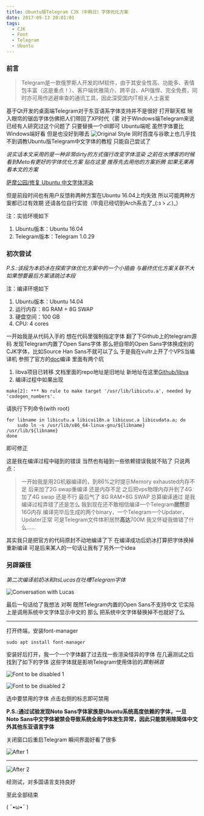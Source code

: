 ```yaml
---
title: Ubuntu版Telegram CJK（中韩日）字体优化方案
date: 2017-05-13 20:01:01
tags:
  - CJK
  - Font
  - Telegram
  - Ubuntu
---
```


### 前言
> Telegram是一款俄罗斯人开发的IM软件，由于其安全性高、功能多、表情包丰富（这是重点！）、客户端优雅简介、跨平台、API强悍、完全免费，同时亦可用作逃避审查的通讯工具，因此深受国内IT相关人士喜爱

基于Qt开发的桌面端Telegram对于东亚语系字体支持并不是很好
打开聊天框
映入眼帘的锯齿字体仿佛把人们带回了XP时代（雾
对于Windows端Telegram来说 已经有人研究过这个问题了 只要替换一个dll即可
Ubuntu端呢 虽然字体要比Windows端好看 但是也没好到哪去
![Original Style](https://milkice.me/wp-content/uploads/2017/05/ubuntu-telegram-cjk-font-1.png)
同时百度与谷歌上也几乎找不到调教Ubuntu版Telegram中文字体的教程 只能自己尝试了

*说实话本文采用的是一种非常dirty的方式强行改变字体渲染
之前在水博客的时候看到Meto有更好的字体优化方案 贴在这里 推荐先去用他的方案折腾 如果无果再看本文的方案*

[萨摩公园/修复 Ubuntu 中文字体渲染](https://i-meto.com/fix-chinese-font-display/)

但是前段时间也有用户反馈称两种方案在Ubuntu 16.04上均失效 所以可能两种方案都已过有效期 还请各位自行实验（毕竟已经切到Arch系去了_(:зゝ∠)_）

注：实验环境如下
1. Ubuntu版本：Ubuntu 16.04
2. Telegram版本：Telegram 1.0.29

### 初次尝试
*P.S.:该段为本奶冰在探索字体优化方案中的一个小插曲*
*与最终优化方案关联不大*
*如果想要最后方案请跳过本段*

注：编译环境如下
1. Ubuntu版本：Ubuntu 14.04
2. 运行内存：8G RAM + 8G SWAP
3. 硬盘空间：100 GB
4. CPU: 4 cores

一开始我是从代码入手的 想在代码里强制指定字体
翻了下Github上的telegram源码 发现Telegram内置了Open Sans字体
那么把自带的Open Sans字体换成别的CJK字体，比如Source Han Sans不就可以了么
于是我在vultr上开了个VPS当编译机 参照了官方的[doc](https://github.com/telegramdesktop/tdesktop/blob/dev/docs/building-cmake.md)编译
里面有两个坑 
1. libva项目已转移 文档里面的repo地址是旧地址
新地址在这里[Github/libva](https://github.com/01org/libva)
2. 编译过程中如果出现

```
make[2]: *** No rule to make target '/usr/lib/libicutu.a', needed by 'codegen_numbers'.
```

请执行下列命令(with root)

```shell
for libname in libicutu.a libicui18n.a libicuuc.a libicudata.a; do
    sudo ln -s /usr/lib/x86_64-linux-gnu/${libname} /usr/lib/${libname}
done
```

即可修正

这是我在编译过程中碰到的错误 当然也有碰到一些依赖错误我就不贴了
只说两点：
> 一开始我是用2G机器编译的，到86%之时提示Memory exhausted内存不足
后来加了2G swap重编译 还是内存不足
之后把vps物理内存升到了4G 加了4G swap 还是不行
最后气了 8G RAM+8G SWAP 总算编译通过
是我编译过程弄错了还是怎么 我到现在还不敢相信编译一个Telegram**居然**要16G内存
编译完毕后生成的两个binary，一个Telegram一个Updater，Updater正常
可是Telegram文件体积居然**高达**700M 我又怀疑我做错了什么……

其实我只是把官方的代码原封不动地编译了下
在编译成功后奶冰打算把字体换掉重新编译
可是后来某人的一句话让我有了另外一个idea

### 另辟蹊径
*第二次编译前奶冰和ItsLucas在吐槽Telegram字体*

![Conversation with Lucas](https://milkice.me/wp-content/uploads/2017/05/ubuntu-telegram-cjk-font-2.png)

最后一句话给了我想法
对啊 既然Telegram内置的Open Sans不支持中文
它实际上是调用系统中文字体显示中文的
那么 把系统中文字体替换掉不也就好了么

------

打开终端，安装font-manager

```
sudo apt install font-manager
```

安装好后打开，我一个一个字体翻了过去找一些渲染怪异的字体
在几遍测试之后找到了如下的字体 这些字体就是影响Telegram使用体验的<em>罪魁祸首</em>

![Font to be disabled 1](https://milkice.me/wp-content/uploads/2017/05/ubuntu-telegram-cjk-font-3.png)

![Font to be disabled 2](https://milkice.me/wp-content/uploads/2017/05/ubuntu-telegram-cjk-font-4.png)

选中要禁用的字体 点击右侧的<i class="fa fa-ban"></i>标志即可禁用

**P.S.:通过试验发现Noto Sans字体家族是Ubuntu系统高度依赖的字体，一旦Noto Sans中文字体被禁会导致系统全局字体发生异常，因此只能禁用除简体中文外其他东亚语言字体**

关闭窗口后重启Telegram 瞬间界面好看了很多

![After 1](https://milkice.me/wp-content/uploads/2017/05/ubuntu-telegram-cjk-font-5.png)

------

![After 2](https://milkice.me/wp-content/uploads/2017/05/ubuntu-telegram-cjk-font-6.png)

经测试，对多国语言支持良好

至此全部结束

( ¯•ω•¯ )
